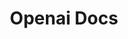 ---
layout: home

title: Openai Docs 
editLink: true

hero:
  name: Openaibot
  text: 开发部署指南和教程
  tagline: 链式对话代理机器人平台
  actions:
    - theme: brand
      text: 部署指南
      link: /guide/getting-started
    - theme: brand
      text: 开发指南
      link: /dev/basic
    - theme: alt
      text: View on GitHub
      link: https://github.com/LLMKira/Openaibot
    - theme: alt
      text: Telegram 频道
      link: https://t.me/s/Openaibot_channel
    


features:
  - icon: 🛠️
    title: 人性设计
    details: 便捷打包 Docker 镜像，一键部署。自动校验配置启动相关服务。
  - icon: 📦
    title: 链式消息系统
    details: 自驱动多轮对话，自动选配工具解决问题
  - icon: 🌻
    title: 插件集成系统
    details: 虚拟 ENV Shell 交互，文件可访问，消息发送逻辑解耦，插件化开发，敏感操作人在回路
  - icon: 🫧
    title: 多平台支持
    details: 日志全面，多平台可扩展支持，可异机部署，支持自配后端/密钥
---